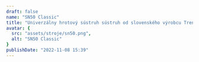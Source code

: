 ```yaml
---
draft: false
name: "SN50 Classic"
title: "Univerzálny hrotový sústruh sústruh od slovenského výrobcu Trens a.s."
avatar: {
  src: "assets/stroje/sn50.png",
  alt: "SN50 Classic"
}
publishDate: "2022-11-08 15:39"
---
```

